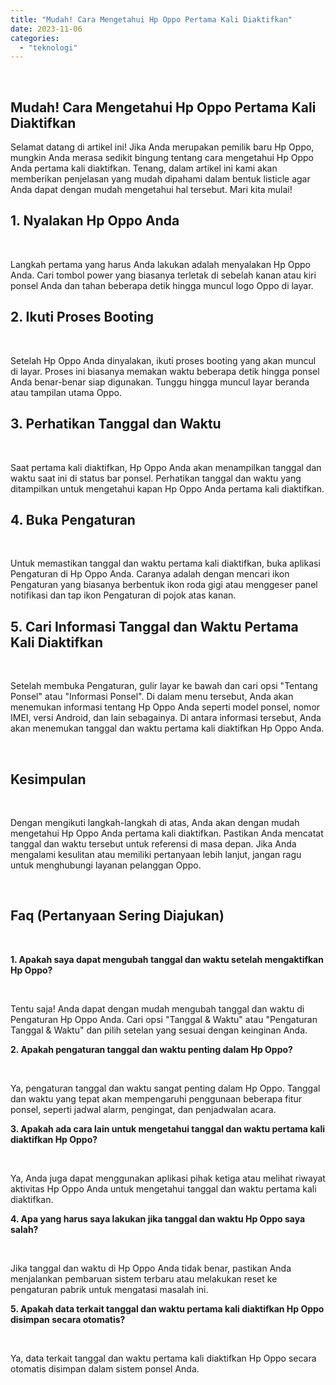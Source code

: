 ```yaml
---
title: "Mudah! Cara Mengetahui Hp Oppo Pertama Kali Diaktifkan"
date: 2023-11-06
categories: 
  - "teknologi"
---
```


 

## Mudah! Cara Mengetahui Hp Oppo Pertama Kali Diaktifkan

Selamat datang di artikel ini! Jika Anda merupakan pemilik baru Hp Oppo, mungkin Anda merasa sedikit bingung tentang cara mengetahui Hp Oppo Anda pertama kali diaktifkan. Tenang, dalam artikel ini kami akan memberikan penjelasan yang mudah dipahami dalam bentuk listicle agar Anda dapat dengan mudah mengetahui hal tersebut. Mari kita mulai!

## 1\. Nyalakan Hp Oppo Anda

 

Langkah pertama yang harus Anda lakukan adalah menyalakan Hp Oppo Anda. Cari tombol power yang biasanya terletak di sebelah kanan atau kiri ponsel Anda dan tahan beberapa detik hingga muncul logo Oppo di layar.

## 2\. Ikuti Proses Booting

 

Setelah Hp Oppo Anda dinyalakan, ikuti proses booting yang akan muncul di layar. Proses ini biasanya memakan waktu beberapa detik hingga ponsel Anda benar-benar siap digunakan. Tunggu hingga muncul layar beranda atau tampilan utama Oppo.

## 3\. Perhatikan Tanggal dan Waktu

 

Saat pertama kali diaktifkan, Hp Oppo Anda akan menampilkan tanggal dan waktu saat ini di status bar ponsel. Perhatikan tanggal dan waktu yang ditampilkan untuk mengetahui kapan Hp Oppo Anda pertama kali diaktifkan.

## 4\. Buka Pengaturan

 

Untuk memastikan tanggal dan waktu pertama kali diaktifkan, buka aplikasi Pengaturan di Hp Oppo Anda. Caranya adalah dengan mencari ikon Pengaturan yang biasanya berbentuk ikon roda gigi atau menggeser panel notifikasi dan tap ikon Pengaturan di pojok atas kanan.

## 5\. Cari Informasi Tanggal dan Waktu Pertama Kali Diaktifkan

 

Setelah membuka Pengaturan, gulir layar ke bawah dan cari opsi "Tentang Ponsel" atau "Informasi Ponsel". Di dalam menu tersebut, Anda akan menemukan informasi tentang Hp Oppo Anda seperti model ponsel, nomor IMEI, versi Android, dan lain sebagainya. Di antara informasi tersebut, Anda akan menemukan tanggal dan waktu pertama kali diaktifkan Hp Oppo Anda.

 

## Kesimpulan

 

Dengan mengikuti langkah-langkah di atas, Anda akan dengan mudah mengetahui Hp Oppo Anda pertama kali diaktifkan. Pastikan Anda mencatat tanggal dan waktu tersebut untuk referensi di masa depan. Jika Anda mengalami kesulitan atau memiliki pertanyaan lebih lanjut, jangan ragu untuk menghubungi layanan pelanggan Oppo.

 

## Faq (Pertanyaan Sering Diajukan)

 

**1\. Apakah saya dapat mengubah tanggal dan waktu setelah mengaktifkan Hp Oppo?**

 

Tentu saja! Anda dapat dengan mudah mengubah tanggal dan waktu di Pengaturan Hp Oppo Anda. Cari opsi "Tanggal & Waktu" atau "Pengaturan Tanggal & Waktu" dan pilih setelan yang sesuai dengan keinginan Anda.

**2\. Apakah pengaturan tanggal dan waktu penting dalam Hp Oppo?**

 

Ya, pengaturan tanggal dan waktu sangat penting dalam Hp Oppo. Tanggal dan waktu yang tepat akan mempengaruhi penggunaan beberapa fitur ponsel, seperti jadwal alarm, pengingat, dan penjadwalan acara.

**3\. Apakah ada cara lain untuk mengetahui tanggal dan waktu pertama kali diaktifkan Hp Oppo?**

 

Ya, Anda juga dapat menggunakan aplikasi pihak ketiga atau melihat riwayat aktivitas Hp Oppo Anda untuk mengetahui tanggal dan waktu pertama kali diaktifkan.

**4\. Apa yang harus saya lakukan jika tanggal dan waktu Hp Oppo saya salah?**

 

Jika tanggal dan waktu di Hp Oppo Anda tidak benar, pastikan Anda menjalankan pembaruan sistem terbaru atau melakukan reset ke pengaturan pabrik untuk mengatasi masalah ini.

**5\. Apakah data terkait tanggal dan waktu pertama kali diaktifkan Hp Oppo disimpan secara otomatis?**

 

Ya, data terkait tanggal dan waktu pertama kali diaktifkan Hp Oppo secara otomatis disimpan dalam sistem ponsel Anda.
